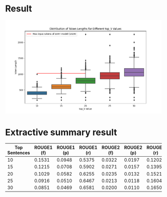 # Result 
<p align="center"><img src="ranking_prototype/my_custom_boxplot.png"></p>


# Extractive summary result



| Top Sentences | ROUGE1 (f)   | ROUGE1 (p)  | ROUGE1 (r)  | ROUGE2 (f)   | ROUGE2 (p)  | ROUGE2 (r)  | ROUGEL (f)  | ROUGEL (p)  | ROUGEL (r)  |
|---------------|--------------|-------------|-------------|--------------|-------------|-------------|-------------|-------------|-------------|
| 10            | 0.1531       | 0.0948      | 0.5375      | 0.0322       | 0.0197      | 0.1202      | 0.0937      | 0.0573      | 0.3510      |
| 15            | 0.1215       | 0.0708      | 0.5902      | 0.0271       | 0.0157      | 0.1395      | 0.0748      | 0.0432      | 0.3883      |
| 20            | 0.1029       | 0.0582      | 0.6255      | 0.0235       | 0.0132      | 0.1521      | 0.0637      | 0.0357      | 0.4140      |
| 25            | 0.0916       | 0.0510      | 0.6467      | 0.0213       | 0.0118      | 0.1604      | 0.0569      | 0.0314      | 0.4300      |
| 30            | 0.0851       | 0.0469      | 0.6581      | 0.0200       | 0.0110      | 0.1650      | 0.0529      | 0.0290      | 0.4395      |


<!-- 2023-09-17 00:25:45 [INFO]: ROUGE scores for top 10 sentences:
2023-09-17 00:25:45 [INFO]: Overall ROUGE1: {'f': 0.15305553348282447, 'p': 0.09476489390322325, 'r': 0.5375393365639517}
2023-09-17 00:25:45 [INFO]: Overall ROUGE2: {'f': 0.032161322861958455, 'p': 0.01973848147212765, 'r': 0.12023009201220831}
2023-09-17 00:25:45 [INFO]: Overall ROUGEL: {'f': 0.09373635842102661, 'p': 0.05729930631466032, 'r': 0.35100726252745806}

2023-09-17 00:25:45 [INFO]: Using default tokenizer.
2023-09-17 00:26:00 [INFO]: ROUGE scores for top 15 sentences:
2023-09-17 00:26:00 [INFO]: Overall ROUGE1: {'f': 0.12149252693177988, 'p': 0.07079496148624415, 'r': 0.5901965421707518}
2023-09-17 00:26:00 [INFO]: Overall ROUGE2: {'f': 0.027053842214719268, 'p': 0.01565248411519586, 'r': 0.13953296507202526}
2023-09-17 00:26:00 [INFO]: Overall ROUGEL: {'f': 0.07480496608406341, 'p': 0.04317980702281872, 'r': 0.38827646414265543}

2023-09-17 00:26:00 [INFO]: Using default tokenizer.
2023-09-17 00:26:20 [INFO]: ROUGE scores for top 20 sentences:
2023-09-17 00:26:20 [INFO]: Overall ROUGE1: {'f': 0.10289406636023737, 'p': 0.05817627446695529, 'r': 0.6254500873038324}
2023-09-17 00:26:20 [INFO]: Overall ROUGE2: {'f': 0.023499827342148505, 'p': 0.013201836557970519, 'r': 0.15210242300662405}
2023-09-17 00:26:20 [INFO]: Overall ROUGEL: {'f': 0.06368274200417041, 'p': 0.03572825025903921, 'r': 0.41396932285264204}

2023-09-17 00:26:20 [INFO]: Using default tokenizer.
2023-09-17 00:26:43 [INFO]: ROUGE scores for top 25 sentences:
2023-09-17 00:26:43 [INFO]: Overall ROUGE1: {'f': 0.09157385264647767, 'p': 0.050952672995538434, 'r': 0.6466505550025012}
2023-09-17 00:26:43 [INFO]: Overall ROUGE2: {'f': 0.02133923477003398, 'p': 0.011802139683437478, 'r': 0.16042540301997463}
2023-09-17 00:26:43 [INFO]: Overall ROUGEL: {'f': 0.05686104702637608, 'p': 0.031418476067021216, 'r': 0.4300415561037496}

2023-09-17 00:26:43 [INFO]: Using default tokenizer.
2023-09-17 00:27:09 [INFO]: ROUGE scores for top 30 sentences:
2023-09-17 00:27:09 [INFO]: Overall ROUGE1: {'f': 0.08505767945488014, 'p': 0.04693360386512862, 'r': 0.6580925162316399}
2023-09-17 00:27:09 [INFO]: Overall ROUGE2: {'f': 0.02001923392007285, 'p': 0.010980648281181376, 'r': 0.1649593806873701}
2023-09-17 00:27:09 [INFO]: Overall ROUGEL: {'f': 0.052929236170548226, 'p': 0.02901261300094679, 'r': 0.4394664821286527} -->